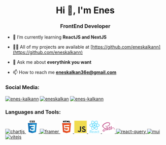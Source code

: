 <h1 align="center">Hi 👋, I'm Enes</h1>
<h3 align="center">FrontEnd Developer</h3>

- 🌱 I’m currently learning **ReactJS and NextJS**

- 👨‍💻 All of my projects are available at [https://github.com/eneskalkann](https://github.com/eneskalkann)

- 💬 Ask me about **everythink you want**

- 📫 How to reach me **eneskalkan36e@gmail.com**

<h3 align="left">Social Media:</h3>
<p align="left">
<a href="https://linkedin.com/in/enes-kalkann" target="blank"><img align="center" src="https://raw.githubusercontent.com/rahuldkjain/github-profile-readme-generator/master/src/images/icons/Social/linked-in-alt.svg" alt="enes-kalkann" height="30" width="40" /></a>
<a href="https://instagram.com/eneskalkan" target="blank"><img align="center" src="https://raw.githubusercontent.com/rahuldkjain/github-profile-readme-generator/master/src/images/icons/Social/instagram.svg" alt="eneskalkan" height="30" width="40" /></a>
  <a href="https://open.spotify.com/user/35oykqp0galk5aif7hv6tfso2" target="blank"><img align="center" src="https://play-lh.googleusercontent.com/UrY7BAZ-XfXGpfkeWg0zCCeo-7ras4DCoRalC_WXXWTK9q5b0Iw7B0YQMsVxZaNB7DM" alt="enes-kalkann" height="30" width="30" /></a>
</p>

<h3 align="left">Languages and Tools:</h3>
<p align="left"> <a href="https://www.chartjs.org" target="_blank" rel="noreferrer"> <img src="https://www.chartjs.org/media/logo-title.svg" alt="chartjs" width="40" height="40"/> </a> <a href="https://www.w3schools.com/css/" target="_blank" rel="noreferrer"> <img src="https://raw.githubusercontent.com/devicons/devicon/master/icons/css3/css3-original-wordmark.svg" alt="css3" width="40" height="40"/> </a> <a href="https://www.framer.com/" target="_blank" rel="noreferrer"> <img src="https://www.vectorlogo.zone/logos/framer/framer-icon.svg" alt="framer" width="40" height="40"/> </a> <a href="https://www.w3.org/html/" target="_blank" rel="noreferrer"> <img src="https://raw.githubusercontent.com/devicons/devicon/master/icons/html5/html5-original-wordmark.svg" alt="html5" width="40" height="40"/> </a> <a href="https://developer.mozilla.org/en-US/docs/Web/JavaScript" target="_blank" rel="noreferrer"> <img src="https://raw.githubusercontent.com/devicons/devicon/master/icons/javascript/javascript-original.svg" alt="javascript" width="40" height="40"/> </a> <a href="https://reactjs.org/" target="_blank" rel="noreferrer"> <img src="https://raw.githubusercontent.com/devicons/devicon/master/icons/react/react-original-wordmark.svg" alt="react" width="40" height="40"/> </a> <a href="https://sass-lang.com" target="_blank" rel="noreferrer"> <img src="https://raw.githubusercontent.com/devicons/devicon/master/icons/sass/sass-original.svg" alt="sass" width="40" height="40"/> </a>
<a href="https://tanstack.com/query/v4/?from=reactQueryV3&original=https://react-query-v3.tanstack.com/" target="_blank" rel="noreferrer"> <img src="https://react-query-v3.tanstack.com/_next/static/images/emblem-light-628080660fddb35787ff6c77e97ca43e.svg" alt="react-query" width="40" height="40"/> </a>
  <a href="https://mui.com/" target="_blank" rel="noreferrer"> <img src="https://mui.com/static/logo.png" alt="mui" width="40" height="40"/> </a>
  <a href="https://vitejs.dev/" target="_blank" rel="noreferrer"> <img src="https://vitejs.dev/logo.svg" alt="vitejs" width="40" height="40"/> </a>

</p>
